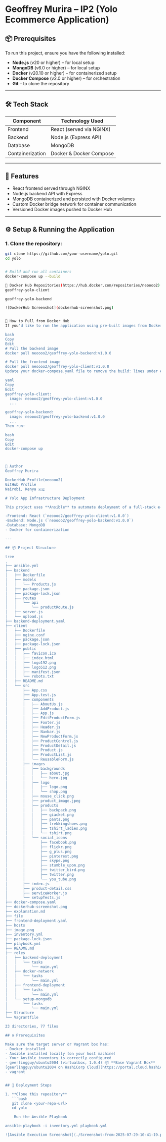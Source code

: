 # Geoffrey Murira – IP2 (Yolo Ecommerce Application)

## 📦 Prerequisites

To run this project, ensure you have the following installed:

- **Node.js** (v20 or higher) – for local setup
- **MongoDB** (v6.0 or higher) – for local setup
- **Docker** (v20.10 or higher) – for containerized setup
- **Docker Compose** (v2.0 or higher) – for orchestration
- **Git** – to clone the repository

---

## 🛠️ Tech Stack

| Component     | Technology Used         |
|--------------|--------------------------|
| Frontend      | React (served via NGINX) |
| Backend       | Node.js (Express API)    |
| Database      | MongoDB                  |
| Containerization | Docker & Docker Compose |

---

## 🚀 Features

- React frontend served through NGINX
- Node.js backend API with Express
- MongoDB containerized and persisted with Docker volumes
- Custom Docker bridge network for container communication
- Versioned Docker images pushed to Docker Hub

---

## ⚙️ Setup & Running the Application

### 1. Clone the repository:

```bash
git clone https://github.com/your-username/yolo.git
cd yolo


# Build and run all containers
docker-compose up --build

🔗 Docker Hub Repositories(https://hub.docker.com/repositories/neoooo2)
geoffrey-yolo-client

geoffrey-yolo-backend

![DockerHub Screenshot](dockerhub-screenshot.png)


🐳 How to Pull from Docker Hub
If you'd like to run the application using pre-built images from Docker Hub:

bash
Copy
Edit
# Pull the backend image
docker pull neoooo2/geoffrey-yolo-backend:v1.0.0

# Pull the frontend image
docker pull neoooo2/geoffrey-yolo-client:v1.0.0
Update your docker-compose.yaml file to remove the build: lines under each service and ensure image: is correctly set like this:

yaml
Copy
Edit
geoffrey-yolo-client:
  image: neoooo2/geoffrey-yolo-client:v1.0.0
  ...

geoffrey-yolo-backend:
  image: neoooo2/geoffrey-yolo-backend:v1.0.0
  ...
Then run:

bash
Copy
Edit
docker-compose up



👤 Author
Geoffrey Murira

DockerHub Profile(neoooo2)
GitHub Profile
Nairobi, Kenya 🇰🇪

# Yolo App Infrastructure Deployment

This project uses **Ansible** to automate deployment of a full-stack e-commerce application (code-named `yolo`) consisting of:

-Frontend: React (`neoooo2/geoffrey-yolo-client:v1.0.0`)
-Backend: Node.js (`neoooo2/geoffrey-yolo-backend:v1.0.0`)
-Database: MongoDB
- Docker for containerization

---

## 📦 Project Structure

tree
.
├── ansible.yml
├── backend
│   ├── Dockerfile
│   ├── models
│   │   └── Products.js
│   ├── package.json
│   ├── package-lock.json
│   ├── routes
│   │   └── api
│   │       └── productRoute.js
│   ├── server.js
│   └── upload.js
├── backend-deployment.yaml
├── client
│   ├── Dockerfile
│   ├── nginx.conf
│   ├── package.json
│   ├── package-lock.json
│   ├── public
│   │   ├── favicon.ico
│   │   ├── index.html
│   │   ├── logo192.png
│   │   ├── logo512.png
│   │   ├── manifest.json
│   │   └── robots.txt
│   ├── README.md
│   └── src
│       ├── App.css
│       ├── App.test.js
│       ├── components
│       │   ├── AboutUs.js
│       │   ├── AddProduct.js
│       │   ├── App.js
│       │   ├── EditProductForm.js
│       │   ├── Footer.js
│       │   ├── Header.js
│       │   ├── Navbar.js
│       │   ├── NewProductForm.js
│       │   ├── ProductControl.js
│       │   ├── ProductDetail.js
│       │   ├── Product.js
│       │   ├── ProductList.js
│       │   └── ReusableForm.js
│       ├── images
│       │   ├── backgrounds
│       │   │   ├── about.jpg
│       │   │   └── hero.jpg
│       │   ├── logo
│       │   │   ├── logo.png
│       │   │   └── shop.png
│       │   ├── mouse_click.png
│       │   ├── product_image.jpeg
│       │   ├── products
│       │   │   ├── backpack.png
│       │   │   ├── giacket.png
│       │   │   ├── pants.png
│       │   │   ├── trekkingshoes.png
│       │   │   ├── tshirt_ladies.png
│       │   │   └── tshirt.png
│       │   └── social_icons
│       │       ├── facebook.png
│       │       ├── flickr.png
│       │       ├── g_plus.png
│       │       ├── pinterest.png
│       │       ├── skype.png
│       │       ├── stumble_upon.png
│       │       ├── twitter_bird.png
│       │       ├── twitter.png
│       │       └── you_tube.png
│       ├── index.js
│       ├── product-detail.css
│       ├── serviceWorker.js
│       └── setupTests.js
├── docker-compose.yaml
├── dockerhub-screenshot.png
├── explanation.md
├── file
├── frontend-deployment.yaml
├── hosts
├── image.png
├── inventory.yml
├── package-lock.json
├── playbook.yml
├── README.md
├── roles
│   ├── backend-deployment
│   │   └── tasks
│   │       └── main.yml
│   ├── docker-network
│   │   └── tasks
│   │       └── main.yml
│   ├── frontend-deployment
│   │   └── tasks
│   │       └── main.yml
│   └── setup-mongodb
│       └── tasks
│           └── main.yml
├── Structure
└── Vagrantfile

23 directories, 77 files

## ⚙️ Prerequisites

Make sure the target server or Vagrant box has:
- Docker installed
- Ansible installed locally (on your host machine)
- Your Ansible inventory is correctly configured
- geerlingguy/ubuntu2004 (virtualbox, 1.0.4) 📦 **Base Vagrant Box**  
[geerlingguy/ubuntu2004 on HashiCorp Cloud](https://portal.cloud.hashicorp.com/vagrant/discover/geerlingguy/ubuntu2004)
- vagrant


## 🚀 Deployment Steps

1. **Clone this repository**
   ```bash
   git clone <your-repo-url>
   cd yolo

    Run the Ansible Playbook

ansible-playbook -i inventory.yml playbook.yml

![Ansible Execution Screenshot](./Screenshot-from-2025-07-29-10-41-19.png)
